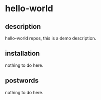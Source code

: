 # hello-world

## description
hello-world repos, this is a demo description.

## installation
nothing to do here.

## postwords
nothing to do here.
